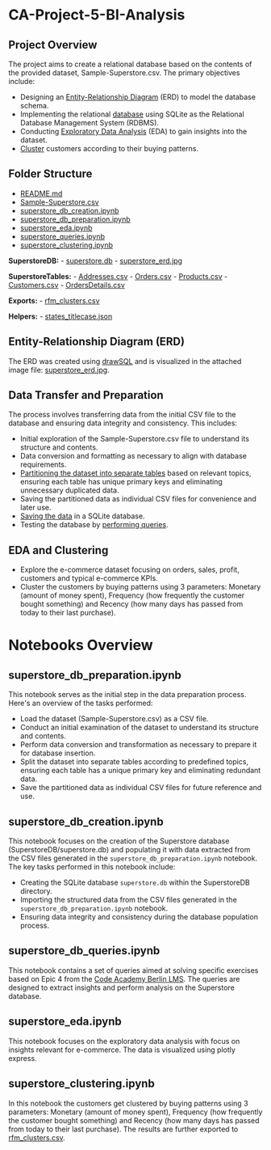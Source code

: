 # CA-Project-5-BI-Analysis

## Project Overview

The project aims to create a relational database based on the contents of the provided dataset, Sample-Superstore.csv. The primary objectives include:

- Designing an [Entity-Relationship Diagram](SuperstoreDB/superstore_erd.jpg) (ERD) to model the database schema.
- Implementing the relational [database](SuperstoreDB/superstore.db) using SQLite as the Relational Database Management System (RDBMS).
- Conducting [Exploratory Data Analysis](superstore_eda.ipynb) (EDA) to gain insights into the dataset.
- [Cluster](superstore_clustering.ipynb) customers according to their buying patterns.


## Folder Structure

- [README.md](README.md)
- [Sample-Superstore.csv](Sample-Superstore.csv)
- [superstore_db_creation.ipynb](superstore_db_creation.ipynb)
- [superstore_db_preparation.ipynb](superstore_db_preparation.ipynb)
- [superstore_eda.ipynb](superstore_eda.ipynb)
- [superstore_queries.ipynb](superstore_queries.ipynb)
- [superstore_clustering.ipynb](superstore_clustering.ipynb)

**SuperstoreDB:**
    - [superstore.db](SuperstoreDB/superstore.db)
    - [superstore_erd.jpg](SuperstoreDB/superstore_erd.jpg)

**SuperstoreTables:**
    - [Addresses.csv](SuperstoreTables/Addresses.csv)
    - [Orders.csv](SuperstoreTables/Orders.csv)
    - [Products.csv](SuperstoreTables/Products.csv)
    - [Customers.csv](SuperstoreTables/Customers.csv)
    - [OrdersDetails.csv](SuperstoreTables/OrdersDetails.csv)

**Exports:**
    - [rfm_clusters.csv](Exports/rfm_clusters.csv)

**Helpers:**
    - [states_titlecase.json](Helpers/states_titlecase.json)


## Entity-Relationship Diagram (ERD)

The ERD was created using [drawSQL](https://drawsql.app/) and is visualized in the attached image file: [superstore_erd.jpg](SuperstoreDB/superstore_erd.jpg).

## Data Transfer and Preparation

The process involves transferring data from the initial CSV file to the database and ensuring data integrity and consistency. This includes:

- Initial exploration of the Sample-Superstore.csv file to understand its structure and contents.
- Data conversion and formatting as necessary to align with database requirements.
- [Partitioning the dataset into separate tables](superstore_db_preparation.ipynb) based on relevant topics, ensuring each table has unique primary keys and eliminating unnecessary duplicated data.
- Saving the partitioned data as individual CSV files for convenience and later use.
- [Saving the data](superstore_db_creation.ipynb) in a SQLite database.
- Testing the database by [performing queries](superstore_db_queries.ipynb).

## EDA and Clustering

- Explore the e-commerce dataset focusing on orders, sales, profit, customers and typical e-commerce KPIs.
- Cluster the customers by buying patterns using 3 parameters: Monetary (amount of money spent), Frequency (how frequently the customer bought something) and Recency (how many days has passed from today to their last purchase).


# Notebooks Overview

## superstore_db_preparation.ipynb

This notebook serves as the initial step in the data preparation process. Here's an overview of the tasks performed:

- Load the dataset (Sample-Superstore.csv) as a CSV file.
- Conduct an initial examination of the dataset to understand its structure and contents.
- Perform data conversion and transformation as necessary to prepare it for database insertion.
- Split the dataset into separate tables according to predefined topics, ensuring each table has a unique primary key and eliminating redundant data.
- Save the partitioned data as individual CSV files for future reference and use.

## superstore_db_creation.ipynb

This notebook focuses on the creation of the Superstore database (SuperstoreDB/superstore.db) and populating it with data extracted from the CSV files generated in the `superstore_db_preparation.ipynb` notebook. The key tasks performed in this notebook include:

- Creating the SQLite database `superstore.db` within the SuperstoreDB directory.
- Importing the structured data from the CSV files generated in the `superstore_db_preparation.ipynb` notebook.
- Ensuring data integrity and consistency during the database population process.

## superstore_db_queries.ipynb

This notebook contains a set of queries aimed at solving specific exercises based on Epic 4 from the [Code Academy Berlin LMS](https://lms.codeacademyberlin.com/content/data/Module-2/Project-5/Sprint-1). The queries are designed to extract insights and perform analysis on the Superstore database.

## superstore_eda.ipynb

This notebook focuses on the exploratory data analysis with focus on insights relevant for e-commerce. The data is visualized using plotly express.

## superstore_clustering.ipynb

In this notebook the customers get clustered by buying patterns using 3 parameters: Monetary (amount of money spent), Frequency (how frequently the customer bought something) and Recency (how many days has passed from today to their last purchase). The results are further exported to [rfm_clusters.csv](Exports/rfm_clusters.csv).
